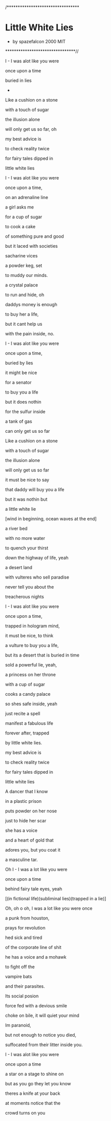 /*********************************

# Little White Lies

 - by spazefalcon 2000 MIT

********************************//


I - I was alot like you were 

once upon a time

buried in lies

- 

Like a cushion on a stone

with a touch of sugar

the illusion alone

will only get us so far, oh

my best advice is 

to check reality twice

for fairy tales dipped in

little white lies



I - I was alot like you were

once upon a time, 

on an adrenaline line


a girl asks me

for a cup of sugar

to cook a cake

of something pure and good

but it laced with societies

sacharine vices

a powder keg, set

to muddy our minds.



a crystal palace

to run and hide, oh

daddys money is enough

to buy her a life,

but it cant help us

with the pain inside, no.

I - I was alot like you were 

once upon a time,

buried by lies



it might be nice

for a senator

to buy you a life

but it does nothin 

for the sulfur inside



a tank of gas

can only get us so far



Like a cushion on a stone

with a touch of sugar

the illusion alone

will only get us so far

it must be nice to say

that daddy will buy you a life

but it was nothin but 

a little white lie

[wind in beginning, ocean waves at the end]



a river bed

with no more water

to quench your thirst

down the highway of life, yeah

a desert land

with vulteres who sell paradise

never tell you about the

treacherous nights

I - I was alot like you were

once upon a time,

trapped in hologram mind,

it must be nice, to think

a vulture to buy you a life,

but its a desert that is buried in time


sold a powerful lie, yeah,


a princess on her throne

with a cup of sugar

cooks a candy palace

so shes safe inside, yeah

just recite a spell

manifest a fabulous life

forever after, trapped

by little white lies.


my best advice is 

to check reality twice

for fairy tales dipped in

little white lies


A dancer that I know

in a plastic prison

puts powder on her nose

just to hide her scar

she has a voice 

and a heart of gold that

adores you, but you coat it 

a masculine tar.


Oh I - I was a lot like you were

once upon a time

behind fairy tale eyes, yeah  

[(in fictional life)(subliminal lies)(trapped in a lie)]

Oh, oh o oh, I was a lot like you were once


a punk from houston,

prays for revolution

hed sick and tired 

of the corporate line of shit

he has a voice and a mohawk 

to fight off the

vampire bats

and their parasites.




Its social posion

force fed with a devious smile

choke on bile, it will quiet your mind

Im paranoid,

but not enough to notice you died,

suffocated from their litter inside you.


I - I was alot like you were 

once upon a time

a star on a stage to shine on 

but as you go they let you know

theres a knife at your back

at moments notice that the

crowd turns on you












